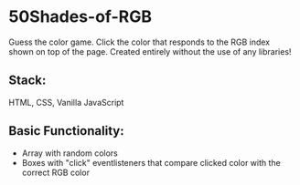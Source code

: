 # 50Shades-of-RGB
Guess the color game. Click the color that responds to the RGB index shown on top of the page. 
Created entirely without the use of any libraries!

## Stack:
HTML, CSS, Vanilla JavaScript

## Basic Functionality:
- Array with random colors 
- Boxes with "click" eventlisteners that compare clicked color with the correct RGB color
